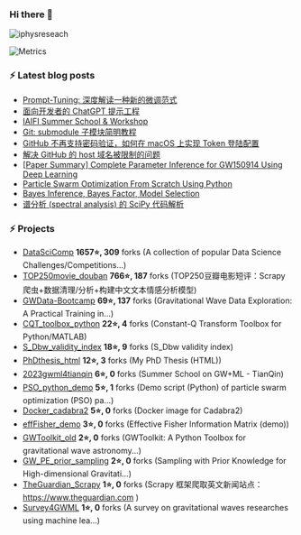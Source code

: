 ### Hi there 👋


<!--
**iphysresearch/iphysresearch** is a ✨ _special_ ✨ repository because its `README.md` (this file) appears on your GitHub profile.

Here are some ideas to get you started:

- 🔭 I’m currently working on ...
- 🌱 I’m currently learning ...
- 👯 I’m looking to collaborate on ...
- 🤔 I’m looking for help with ...
- 💬 Ask me about ...
- 📫 How to reach me: ...
- 😄 Pronouns: ...
- ⚡ Fun fact: ...
-->
 
<p align="left"> <img src="https://komarev.com/ghpvc/?username=iphysreseach&label=Profile%20views&color=0e75b6&style=plastic" alt="iphysreseach" /> </p>

<!-- If you're using "main" as default branch  https://metrics.lecoq.io/  -->
![Metrics](https://metrics.lecoq.io/?template=classic&activity=1&tweets=1&notable=1&base=header%2C%20activity%2C%20community%2C%20repositories%2C%20metadata&base.indepth=false&base.hireable=false&base.skip=false&notable=false&notable.from=organization&notable.repositories=false&notable.indepth=false&notable.types=commit&notable.self=false&activity=false&activity.limit=5&activity.load=300&activity.days=14&activity.visibility=all&activity.timestamps=false&activity.filter=all&tweets=false&tweets.user=Herb_hewang&tweets.attachments=true&tweets.limit=3&config.timezone=Asia%2FShanghai)

### ⚡ Latest blog posts

<!-- BLOG-POST-LIST:START -->

- [Prompt-Tuning: 深度解读一种新的微调范式](https://iphysresearch.github.io/blog/post/dl_notes/prompt_tuning/)
- [面向开发者的 ChatGPT 提示工程](https://iphysresearch.github.io/blog/post/dl_notes/prompt_engineering/)
- [IAIFI Summer School &amp; Workshop](https://iphysresearch.github.io/blog/post/dl_notes/iaifi/)
- [Git: submodule 子模块简明教程](https://iphysresearch.github.io/blog/post/programing/git/git_submodule/)
- [GitHub 不再支持密码验证，如何在 macOS 上实现 Token 登陆配置](https://iphysresearch.github.io/blog/post/programing/2021-08-13-token-authentication-requirements-for-git-operations/)
- [解决 GitHub 的 host 域名被限制的问题](https://iphysresearch.github.io/blog/post/programing/linux_shell/hosts/)
- [[Paper Summary] Complete Parameter Inference for GW150914 Using Deep Learning](https://iphysresearch.github.io/blog/post/apaperaday/complete_parameter_inference_for_gw150914_using_deep_learning/)
- [Particle Swarm Optimization From Scratch Using Python](https://iphysresearch.github.io/blog/post/ml_notes/pso_python/)
- [Bayes Inference, Bayes Factor, Model Selection](https://iphysresearch.github.io/blog/post/ml_notes/bayes_inference_bayes_factor_model_selection/)
- [谱分析 &lpar;spectral analysis&rpar; 的 SciPy 代码解析](https://iphysresearch.github.io/blog/post/signal_processing/spectral_analysis_scipy/)

<!-- BLOG-POST-LIST:END -->

### ⚡ Projects

<!-- PROJECTS START -->
* [DataSciComp](https://github.com/iphysresearch/DataSciComp) **1657⭐, 309** forks (A collection of popular Data Science Challenges/Competitions...) 
* [TOP250movie_douban](https://github.com/iphysresearch/TOP250movie_douban) **766⭐, 187** forks (TOP250豆瓣电影短评：Scrapy 爬虫+数据清理/分析+构建中文文本情感分析模型) 
* [GWData-Bootcamp](https://github.com/iphysresearch/GWData-Bootcamp) **69⭐, 137** forks (Gravitational Wave Data Exploration: A Practical Training in...) 
* [CQT_toolbox_python](https://github.com/iphysresearch/CQT_toolbox_python) **22⭐, 4** forks (Constant-Q Transform Toolbox for Python/MATLAB) 
* [S_Dbw_validity_index](https://github.com/iphysresearch/S_Dbw_validity_index) **18⭐, 9** forks (S_Dbw validity index) 
* [PhDthesis_html](https://github.com/iphysresearch/PhDthesis_html) **12⭐, 3** forks (My PhD Thesis (HTML)) 
* [2023gwml4tianqin](https://github.com/iphysresearch/2023gwml4tianqin) **6⭐, 0** forks (Summer School on GW+ML - TianQin) 
* [PSO_python_demo](https://github.com/iphysresearch/PSO_python_demo) **5⭐, 1** forks (Demo script (Python) of particle swarm optimization (PSO) pa...) 
* [Docker_cadabra2](https://github.com/iphysresearch/Docker_cadabra2) **5⭐, 0** forks (Docker image for Cadabra2) 
* [effFisher_demo](https://github.com/iphysresearch/effFisher_demo) **3⭐, 0** forks (Effective Fisher Information Matrix (demo)) 
* [GWToolkit_old](https://github.com/iphysresearch/GWToolkit_old) **2⭐, 0** forks (GWToolkit: A Python Toolbox for gravitational wave astronomy...) 
* [GW_PE_prior_sampling](https://github.com/iphysresearch/GW_PE_prior_sampling) **2⭐, 0** forks (Sampling with Prior Knowledge for High-dimensional Gravitati...) 
* [TheGuardian_Scrapy](https://github.com/iphysresearch/TheGuardian_Scrapy) **1⭐, 0** forks (Scrapy 框架爬取英文新闻站点： https://www.theguardian.com ) 
* [Survey4GWML](https://github.com/iphysresearch/Survey4GWML) **1⭐, 0** forks (A survey on gravitational waves researches using machine lea...)<!-- PROJECTS END -->
